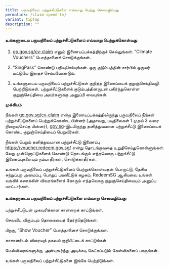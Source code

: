 ```yaml
---
title: பருவநிலைப் பற்றுச்சீட்டுகளை எவ்வாறு பெற்று செலவழிப்பது
permalink: /claim-spend-tm/
variant: tiptap
description: ""
---
```

<h4>உங்களுடைய பருவநிலைப் பற்றுச்சீட்டுகளைப் எவ்வாறு பெற்றுக்கொள்வது</h4>
<ol data-tight="true" class="tight">
<li>
<p><a href="http://go.gov.sg/cv-claim" rel="noopener noreferrer nofollow" target="_blank">go.gov.sg/cv-claim</a> எனும்
இணையப்பக்கத்திற்குச் செல்லுங்கள். “Climate Vouchers” பொத்தானைச் சொடுக்குங்கள்.</p>
</li>
<li>
<p>“SingPass” கொண்டு பதிவுசெய்யுங்கள். ஒரு குடும்பத்தின் சார்பில் ஒருவர்
மட்டுமே இதைச் செய்யவேண்டும்.</p>
</li>
<li>
<p>உங்களுடைய பருவநிலைப் பற்றுச்சீட்டுகள் குறித்த இணைப்பைக் குறுஞ்செய்திவழி
பெற்றிடுங்கள். பற்றுச்சீட்டுகளைக் குடும்பத்தினருடன் பகிர்ந்துகொள்ள குறுஞ்செய்தியை
அவர்களுக்கு அனுப்பி வையுங்கள்.</p>
</li>
</ol>
<p></p>
<p><strong>முக்கியம்</strong>
</p>
<p>நீங்கள் <a href="http://go.gov.sg/cv-claim" rel="noopener noreferrer nofollow" target="_blank">go.gov.sg/cv-claim</a> என்ற
இணையப்பக்கத்திலிருந்து பருவநிலைப் நீங்கள் பற்றுச்சீட்டுகளைப் பெற்றுக்கொண்ட
பின்னர் (அதாவது, படிநிலைகள் 1 முதல் 3 வரை நிறைவுசெய்த பின்னர்), <a href="http://gov.sg" rel="noopener noreferrer nofollow" target="_blank">gov.sg</a>-இடமிருந்து
தனித்துவமான பற்றுச்சீட்டு இணைப்பைக் கொண்ட குறுஞ்செய்தியைப் பெறுவீர்கள்.</p>
<p>நீங்கள் பெறும் தனித்துவமான பற்றுச்சீட்டு இணைப்பு <a href="https://voucher.redeem.gov.sg/" rel="noopener noreferrer nofollow" target="_blank">https://voucher.redeem.gov.sg/</a> என்று
தொடங்குவதை உறுதிசெய்துகொள்ளுங்கள். வேறு முன்னொட்டுகளைக் கொண்டு தொடங்கும்
எந்தவொரு பற்றுச்சீட்டு இணைப்புகளையும் நம்பாதீர்கள், சொடுக்காதீர்கள்.</p>
<p>உங்கள் பருவநிலைப் பற்றுச்சீட்டுகளைப் பெற்றுக்கொள்வதன் பொருட்டு, தேசிய
சுற்றுப்புற அமைப்பு, பொதுப் பயனீட்டுக் கழகம், RedeemSG ஆகியவை உங்கள் வங்கிக்
கணக்கின் விவரங்களைக் கோரும் எந்தவொரு குறுஞ்செய்தியையும் அனுப்ப மாட்டார்கள்.</p>
<p></p>
<h4>உங்களுடைய பருவநிலைப் பற்றுச்சீட்டுகளை எவ்வாறு செலவழிப்பது</h4>
<p>பற்றுச்சீட்டுடன் முகவரிக்கான சான்றைக் காட்டுங்கள்.</p>
<p>செலவிட விரும்பும் தொகையைத் தேர்ந்தெடுங்கள்.</p>
<p>பிறகு, “Show Voucher” பொத்தானைச் சொடுக்குங்கள்.</p>
<p>காசாளரிடம் விரைவுத் தகவல் குறியீட்டைக் காட்டுங்கள்</p>
<p>மேல்விவரங்களுக்கு, அன்புகூர்ந்து அடிக்கடி கேட்கப்படும் கேள்விகளைப் பாருங்கள்.</p>
<p>உங்கள் பருவநிலைப் பற்றுச்சீட்டுகளை இங்கே பெற்றிடுங்கள்.</p>
<p></p>